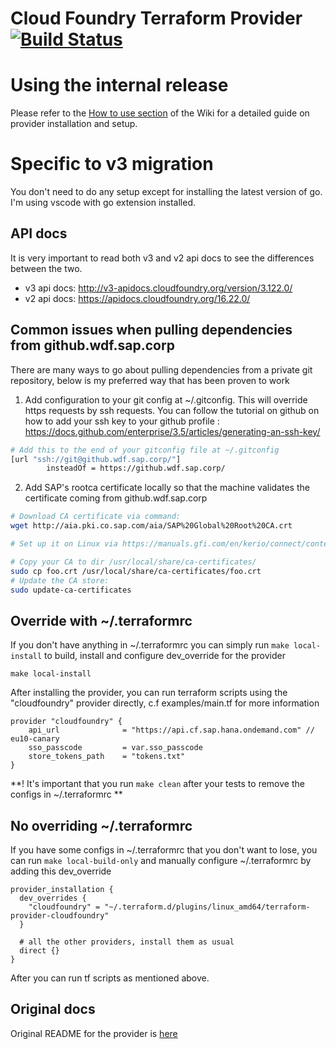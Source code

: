 # Cloud Foundry Terraform Provider [![Build Status](https://travis-ci.org/cloudfoundry-community/terraform-provider-cloudfoundry.svg?branch=master)](https://travis-ci.org/cloudfoundry-community/terraform-provider-cloudfoundry)

# Using the internal release
Please refer to the [How to use section](../../wiki/How-to-use-the-provider) of the Wiki for a detailed guide on provider installation and setup.

# Specific to v3 migration
You don't need to do any setup except for installing the latest version of go. I'm using vscode with go extension installed.

## API docs
It is very important to read both v3 and v2 api docs to see the differences between the two.
- v3 api docs: http://v3-apidocs.cloudfoundry.org/version/3.122.0/
- v2 api docs: https://apidocs.cloudfoundry.org/16.22.0/

## Common issues when pulling dependencies from github.wdf.sap.corp
There are many ways to go about pulling dependencies from a private git repository, below is my preferred way that has been proven to work

1. Add configuration to your git config at ~/.gitconfig. This will override https requests by ssh requests. You can follow the tutorial on github on how to add your ssh key to your github profile : https://docs.github.com/enterprise/3.5/articles/generating-an-ssh-key/
```sh
# Add this to the end of your gitconfig file at ~/.gitconfig
[url "ssh://git@github.wdf.sap.corp/"]
        insteadOf = https://github.wdf.sap.corp/
```

2. Add SAP's rootca certificate locally so that the machine validates the certificate coming from github.wdf.sap.corp
```sh
# Download CA certificate via command: 
wget http://aia.pki.co.sap.com/aia/SAP%20Global%20Root%20CA.crt

# Set up it on Linux via https://manuals.gfi.com/en/kerio/connect/content/server-configuration/ssl-certificates/adding-trusted-root-certificates-to-the-server-1605.html

# Copy your CA to dir /usr/local/share/ca-certificates/
sudo cp foo.crt /usr/local/share/ca-certificates/foo.crt
# Update the CA store: 
sudo update-ca-certificates
```


## Override with ~/.terraformrc
If you don't have anything in ~/.terraformrc you can simply run `make local-install` to build, install and configure dev_override for the provider
```shell
make local-install
```
After installing the provider, you can run terraform scripts using the "cloudfoundry" provider directly, c.f examples/main.tf for more information
```HCL
provider "cloudfoundry" {
    api_url              = "https://api.cf.sap.hana.ondemand.com" // eu10-canary
    sso_passcode         = var.sso_passcode
    store_tokens_path    = "tokens.txt"
}
```

**! It's important that you run `make clean` after your tests to remove the configs in ~/.terraformrc **

## No overriding ~/.terraformrc
If you have some configs in ~/.terraformrc that you don't want to lose, you can run `make local-build-only` and manually configure ~/.terraformrc by adding this dev_override
```config
provider_installation {
  dev_overrides {
    "cloudfoundry" = "~/.terraform.d/plugins/linux_amd64/terraform-provider-cloudfoundry"
  }

  # all the other providers, install them as usual
  direct {}
}
```
After you can run tf scripts as mentioned above.

Original docs
-------------
Original README for the provider is [here](https://github.com/cloudfoundry-community/terraform-provider-cloudfoundry)
